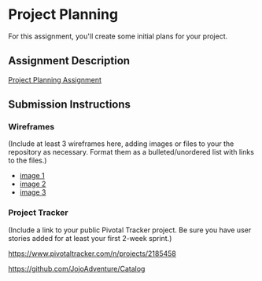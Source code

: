 # Project Planning
For this assignment, you'll create some initial plans for your project.

## Assignment Description
[Project Planning Assignment](https://education.launchcode.org/liftoff/assignments/planning/)

## Submission Instructions

### Wireframes

(Include at least 3 wireframes here, adding images or files to your the repository as necessary. Format them as a bulleted/unordered list with links to the files.)

* [image 1](images/20180728_231849.jpg)
* [image 2](images/20180728_231920.jpg)
* [image 3](images/20180728_231942.jpg)

### Project Tracker

(Include a link to your public Pivotal Tracker project. Be sure you have user stories added for at least your first 2-week sprint.)

https://www.pivotaltracker.com/n/projects/2185458

https://github.com/JojoAdventure/Catalog